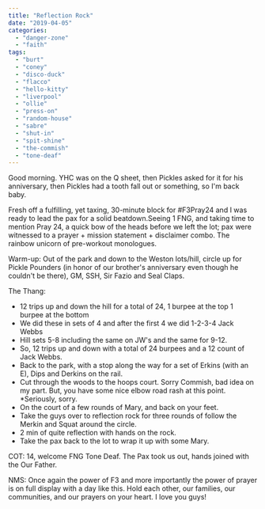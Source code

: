```yaml
---
title: "Reflection Rock"
date: "2019-04-05"
categories: 
  - "danger-zone"
  - "faith"
tags: 
  - "burt"
  - "coney"
  - "disco-duck"
  - "flacco"
  - "hello-kitty"
  - "liverpool"
  - "ollie"
  - "press-on"
  - "random-house"
  - "sabre"
  - "shut-in"
  - "spit-shine"
  - "the-commish"
  - "tone-deaf"
---
```


Good morning. YHC was on the Q sheet, then Pickles asked for it for his anniversary, then Pickles had a tooth fall out or something, so I'm back baby.

Fresh off a fulfilling, yet taxing, 30-minute block for #F3Pray24 and I was ready to lead the pax for a solid beatdown.Seeing 1 FNG, and taking time to mention Pray 24, a quick bow of the heads before we left the lot; pax were witnessed to a prayer + mission statement + disclaimer combo. The rainbow unicorn of pre-workout monologues.

Warm-up: Out of the park and down to the Weston lots/hill, circle up for Pickle Pounders (in honor of our brother's anniversary even though he couldn't be there), GM, SSH, Sir Fazio and Seal Claps.

The Thang:

- 12 trips up and down the hill for a total of 24, 1 burpee at the top 1 burpee at the bottom
- We did these in sets of 4 and after the first 4 we did 1-2-3-4 Jack Webbs
- Hill sets 5-8 including the same on JW's and the same for 9-12.
- So, 12 trips up and down with a total of 24 burpees and a 12 count of Jack Webbs.
- Back to the park, with a stop along the way for a set of Erkins (with an E), Dips and Derkins on the rail.
- Cut through the woods to the hoops court. Sorry Commish, bad idea on my part. But, you have some nice elbow road rash at this point. \*Seriously, sorry.
- On the court of a few rounds of Mary, and back on your feet.
- Take the guys over to reflection rock for three rounds of follow the Merkin and Squat around the circle.
- 2 min of quite reflection with hands on the rock.
- Take the pax back to the lot to wrap it up with some Mary.

COT: 14, welcome FNG Tone Deaf. The Pax took us out, hands joined with the Our Father.

NMS: Once again the power of F3 and more importantly the power of prayer is on full display with a day like this. Hold each other, our families, our communities, and our prayers on your heart. I love you guys!

